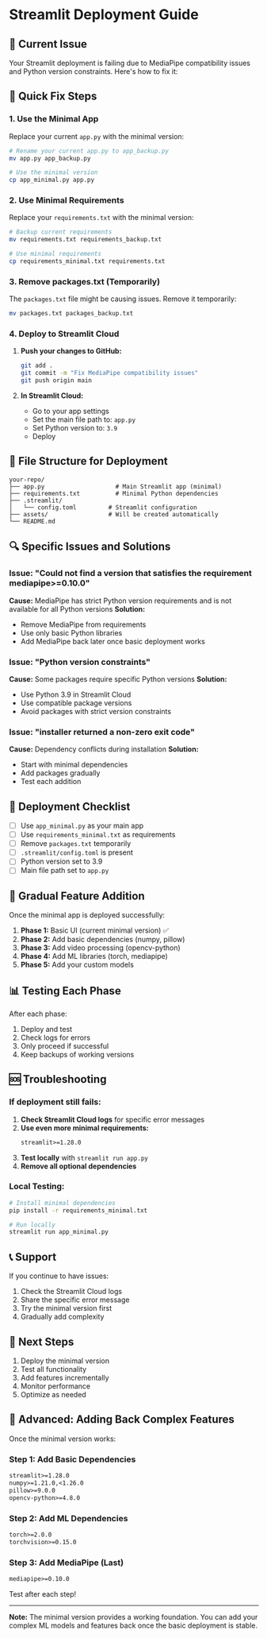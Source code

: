# Streamlit Deployment Guide

## 🚨 Current Issue
Your Streamlit deployment is failing due to MediaPipe compatibility issues and Python version constraints. Here's how to fix it:

## 🔧 Quick Fix Steps

### 1. Use the Minimal App
Replace your current `app.py` with the minimal version:

```bash
# Rename your current app.py to app_backup.py
mv app.py app_backup.py

# Use the minimal version
cp app_minimal.py app.py
```

### 2. Use Minimal Requirements
Replace your `requirements.txt` with the minimal version:

```bash
# Backup current requirements
mv requirements.txt requirements_backup.txt

# Use minimal requirements
cp requirements_minimal.txt requirements.txt
```

### 3. Remove packages.txt (Temporarily)
The `packages.txt` file might be causing issues. Remove it temporarily:

```bash
mv packages.txt packages_backup.txt
```

### 4. Deploy to Streamlit Cloud

1. **Push your changes to GitHub:**
   ```bash
   git add .
   git commit -m "Fix MediaPipe compatibility issues"
   git push origin main
   ```

2. **In Streamlit Cloud:**
   - Go to your app settings
   - Set the main file path to: `app.py`
   - Set Python version to: `3.9`
   - Deploy

## 📁 File Structure for Deployment

```
your-repo/
├── app.py                    # Main Streamlit app (minimal)
├── requirements.txt          # Minimal Python dependencies
├── .streamlit/
│   └── config.toml         # Streamlit configuration
├── assets/                 # Will be created automatically
└── README.md
```

## 🔍 Specific Issues and Solutions

### Issue: "Could not find a version that satisfies the requirement mediapipe>=0.10.0"
**Cause:** MediaPipe has strict Python version requirements and is not available for all Python versions
**Solution:** 
- Remove MediaPipe from requirements
- Use only basic Python libraries
- Add MediaPipe back later once basic deployment works

### Issue: "Python version constraints"
**Cause:** Some packages require specific Python versions
**Solution:**
- Use Python 3.9 in Streamlit Cloud
- Use compatible package versions
- Avoid packages with strict version constraints

### Issue: "installer returned a non-zero exit code"
**Cause:** Dependency conflicts during installation
**Solution:**
- Start with minimal dependencies
- Add packages gradually
- Test each addition

## 🚀 Deployment Checklist

- [ ] Use `app_minimal.py` as your main app
- [ ] Use `requirements_minimal.txt` as requirements
- [ ] Remove `packages.txt` temporarily
- [ ] `.streamlit/config.toml` is present
- [ ] Python version set to 3.9
- [ ] Main file path set to `app.py`

## 🔄 Gradual Feature Addition

Once the minimal app is deployed successfully:

1. **Phase 1:** Basic UI (current minimal version) ✅
2. **Phase 2:** Add basic dependencies (numpy, pillow)
3. **Phase 3:** Add video processing (opencv-python)
4. **Phase 4:** Add ML libraries (torch, mediapipe)
5. **Phase 5:** Add your custom models

## 📊 Testing Each Phase

After each phase:
1. Deploy and test
2. Check logs for errors
3. Only proceed if successful
4. Keep backups of working versions

## 🆘 Troubleshooting

### If deployment still fails:

1. **Check Streamlit Cloud logs** for specific error messages
2. **Use even more minimal requirements:**
   ```txt
   streamlit>=1.28.0
   ```
3. **Test locally** with `streamlit run app.py`
4. **Remove all optional dependencies**

### Local Testing:
```bash
# Install minimal dependencies
pip install -r requirements_minimal.txt

# Run locally
streamlit run app_minimal.py
```

## 📞 Support

If you continue to have issues:
1. Check the Streamlit Cloud logs
2. Share the specific error message
3. Try the minimal version first
4. Gradually add complexity

## 🎯 Next Steps

1. Deploy the minimal version
2. Test all functionality
3. Add features incrementally
4. Monitor performance
5. Optimize as needed

## 🔧 Advanced: Adding Back Complex Features

Once the minimal version works:

### Step 1: Add Basic Dependencies
```txt
streamlit>=1.28.0
numpy>=1.21.0,<1.26.0
pillow>=9.0.0
opencv-python>=4.8.0
```

### Step 2: Add ML Dependencies
```txt
torch>=2.0.0
torchvision>=0.15.0
```

### Step 3: Add MediaPipe (Last)
```txt
mediapipe>=0.10.0
```

Test after each step!

---

**Note:** The minimal version provides a working foundation. You can add your complex ML models and features back once the basic deployment is stable. 